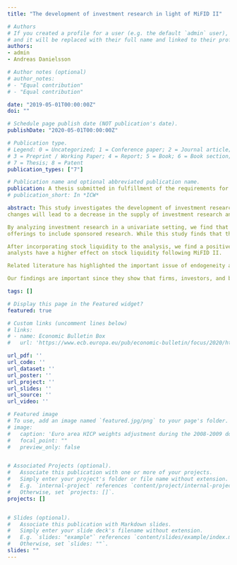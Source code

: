 ```yaml
---
title: "The development of investment research in light of MiFID II"

# Authors
# If you created a profile for a user (e.g. the default `admin` user), write the username (folder name) here 
# and it will be replaced with their full name and linked to their profile.
authors:
- admin
- Andreas Danielsson 

# Author notes (optional)
# author_notes:
# - "Equal contribution"
# - "Equal contribution"

date: "2019-05-01T00:00:00Z"
doi: ""

# Schedule page publish date (NOT publication's date).
publishDate: "2020-05-01T00:00:00Z"

# Publication type.
# Legend: 0 = Uncategorized; 1 = Conference paper; 2 = Journal article;
# 3 = Preprint / Working Paper; 4 = Report; 5 = Book; 6 = Book section;
# 7 = Thesis; 8 = Patent
publication_types: ["7"]

# Publication name and optional abbreviated publication name.
publication: A thesis submitted in fulfillment of the requirements for the degree of MSc. Applied Economics and Finance.
# publication_short: In *ICW*

abstract: This study investigates the development of investment research in the Swedish stock market in light of the newly implemented regulation, MiFID II. By separating the cost of investment research from the cost of execution and implementing inducement rules, MiFID II is set to disrupt the production and distribution of investment research. Market participants are concerned that these
changes will lead to a decrease in the supply of investment research and reduce stock liquidity, particularly for smaller firms.

By analyzing investment research in a univariate setting, we find that the number of investment analysts providing research on firms in the Swedish stock market has decreased following MiFID II. The decrease is driven by a reduction of investment analysts covering large firms. To facilitate the investment firms’ demand for firm information, brokerages have gradually refocused their
offerings to include sponsored research. While this study finds that the number of firms covered by sponsored research has increased, the increase is not statistically significant and sponsored research remains small relative to traditional research.

After incorporating stock liquidity to the analysis, we find a positive relationship between investment analysts and liquidity. The relationship is positive both before and after the implementation of MiFID II. As such, our findings are consistent with related literature and imply that investment analysts add value by providing more information. Furthermore, we find that investment
analysts have a higher effect on stock liquidity following MiFID II. 

Related literature has highlighted the important issue of endogeneity as analyst coverage and liquidity are simultaneously determined. To mitigate the problem with endogeneity, the relationship between investment analysts and liquidity is estimated using a simultaneous equation model based on the models used by Brennan and Subrahmanyam (1995) and Roulstone (2003).

Our findings are important since they show that firms, investors, and brokerages have a higher benefit from increased research coverage after MiFID II.

tags: []

# Display this page in the Featured widget?
featured: true

# Custom links (uncomment lines below)
# links:
# - name: Economic Bulletin Box
#   url: 'https://www.ecb.europa.eu/pub/economic-bulletin/focus/2020/html/ecb.ebbox202003_04~537bb1d72e.en.html'

url_pdf: ''
url_code: ''
url_dataset: ''
url_poster: ''
url_project: ''
url_slides: ''
url_source: ''
url_video: ''

# Featured image
# To use, add an image named `featured.jpg/png` to your page's folder. 
# image:
#   caption: 'Euro area HICP weights adjustment during the 2008-2009 downturn'
#   focal_point: ""
#   preview_only: false


# Associated Projects (optional).
#   Associate this publication with one or more of your projects.
#   Simply enter your project's folder or file name without extension.
#   E.g. `internal-project` references `content/project/internal-project/index.md`.
#   Otherwise, set `projects: []`.
projects: []


# Slides (optional).
#   Associate this publication with Markdown slides.
#   Simply enter your slide deck's filename without extension.
#   E.g. `slides: "example"` references `content/slides/example/index.md`.
#   Otherwise, set `slides: ""`.
slides: ""
---
```

